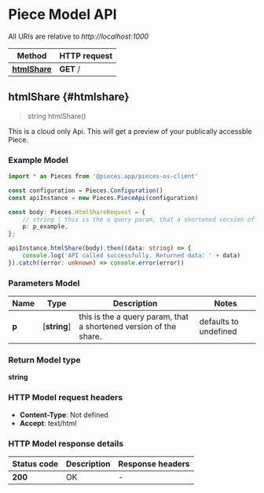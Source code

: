 # Piece Model API

All URIs are relative to *http://localhost:1000*

Method | HTTP request
------------- | -------------
[**htmlShare**](PieceApi#htmlshare) | **GET** /


## **htmlShare** {#htmlshare}
> string htmlShare()

This is a cloud only Api. This will get a preview of your publically accessble Piece.

### Example Model

```typescript
import * as Pieces from '@pieces.app/pieces-os-client'

const configuration = Pieces.Configuration()
const apiInstance = new Pieces.PieceApi(configuration)

const body: Pieces.HtmlShareRequest = {
    // string | this is the a query param, that a shortened version of the share.
    p: p_example,
};

apiInstance.htmlShare(body).then((data: string) => {
    console.log('API called successfully. Returned data: ' + data)
}).catch((error: unknown) => console.error(error))
```

### Parameters Model

Name | Type | Description  | Notes
------------- | ------------- | ------------- | -------------
 **p** | [**string**] | this is the a query param, that a shortened version of the share. | defaults to undefined


### Return Model type

**string**

### HTTP Model request headers

- **Content-Type**: Not defined
- **Accept**: text/html


### HTTP Model response details
| Status code | Description | Response headers
|-------------|-------------|------------------
**200** | OK |  -  |


